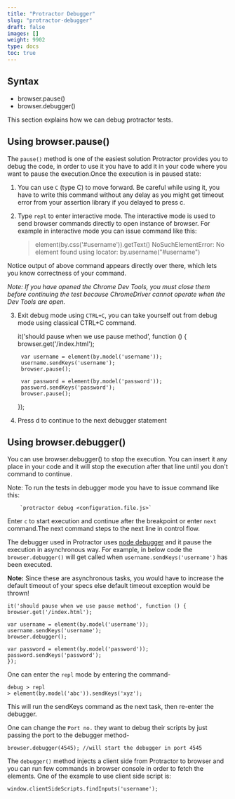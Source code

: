 ```yaml
---
title: "Protractor Debugger"
slug: "protractor-debugger"
draft: false
images: []
weight: 9902
type: docs
toc: true
---
```


## Syntax
 - browser.pause()
 - browser.debugger()




This section explains how we can debug protractor tests.

## Using browser.pause()
The `pause()` method is one of the easiest solution Protractor provides you to debug the code, in order to use it you have to add it in your code where you want to pause the execution.Once the execution is in paused state:

1. You can use `C` (type C) to move forward. Be careful while using it, you have to write this command without any delay as you might get timeout error from your assertion library if you delayed to press c.

2. Type `repl` to enter interactive mode. The interactive mode is used to send browser commands directly to open instance of browser. For example in interactive mode you can issue command like this:


    > element(by.css('#username')).getText() 
    > NoSuchElementError: No element found using locator: by.username("#username")

Notice output of above command appears directly over there, which lets you know correctness of your command.

*Note: If you have opened the Chrome Dev Tools, you must close them before continuing the test because ChromeDriver cannot operate when the Dev Tools are open.*

3. Exit debug mode using `CTRL+C`, you can take yourself out from debug mode using classical CTRL+C command.

    
     it('should pause when we use pause method', function () {
        browser.get('/index.html');
        
        var username = element(by.model('username'));
        username.sendKeys('username');
        browser.pause();
    
        var password = element(by.model('password'));
        password.sendKeys('password');
        browser.pause();
    });

4. Press d to continue to the next debugger statement

## Using browser.debugger()
You can use browser.debugger() to stop the execution. You can insert it any place in your code and it will stop the execution after that line until you don't command to continue.

Note: To run the tests in debugger mode you have to issue command like this:

        `protractor debug <configuration.file.js>` 
Enter `c` to start execution and continue after the breakpoint or enter `next` command.The next command steps to the next line in control flow.

The debugger used in Protractor uses [node debugger](https://nodejs.org/api/debugger.html) and it pause the execution in asynchronous way. For example, in below code the `browser.debugger()` will get called when `username.sendKeys('username')` has been executed. 

**Note:** Since these are asynchronous tasks, you would have to increase the default timeout of your specs else default timeout exception would be thrown!

    it('should pause when we use pause method', function () {
    browser.get('/index.html');
    
    var username = element(by.model('username'));
    username.sendKeys('username');
    browser.debugger();

    var password = element(by.model('password'));
    password.sendKeys('password');
    });

One can enter the `repl` mode by entering the command-
```
debug > repl
> element(by.model('abc')).sendKeys('xyz');
```
This will run the sendKeys command as the next task, then re-enter the debugger.

One can change the `Port no.` they want to debug their scripts by just passing the port to the debugger method-

```
browser.debugger(4545); //will start the debugger in port 4545
```

The `debugger()` method injects a client side from Protractor to browser and you can run few commands in browser console in order to fetch the elements. One of the example to use client side script is:

`window.clientSideScripts.findInputs('username');`

